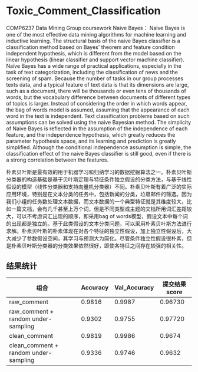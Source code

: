 # Toxic_Comment_Classification
COMP6237 Data Mining Group coursework
Naive Bayes：
Naive Bayes is one of the most effective data mining algorithms for machine learning and inductive learning. The structural basis of the naive Bayes classifier is a classification method based on Bayes' theorem and feature condition independent hypothesis, which is different from the model based on the linear hypothesis (linear classifier and support vector machine classifier). Naïve Bayes has a wide range of practical applications, especially in the task of text categorization, including the classification of news and the screening of spam. Because the number of tasks in our group processes texts data, and a typical feature of text data is that its dimensions are large, such as a document, there will be thousands or even tens of thousands of words, but the vocabulary difference between documents of different types of topics is larger. Instead of considering the order in which words appear, the bag of words model is assumed, assuming that the appearance of each word in the text is independent. Text classification problems based on such assumptions can be solved using the naive Bayesian method. The simplicity of Naive Bayes is reflected in the assumption of the independence of each feature, and the independence hypothesis, which greatly reduces the parameter hypothesis space, and its learning and prediction is greatly simplified. Although the conditional independence assumption is simple, the classification effect of the naive Bayes classifier is still good, even if there is a strong correlation between the features.

朴素贝叶斯是最有效的用于机器学习和归纳学习的数据挖掘算法之一。朴素贝叶斯分类器的构造基础是基于贝叶斯定理与特征条件独立假设的分类方法，与基于线性假设的模型（线性分类器和支持向量机分类器）不同。朴素贝叶斯有着广泛的实际应用环境，特别是在文本分类的任务中，包括新闻的分类，垃圾邮件的筛选。因为我们小组的任务数处理文本数据，而文本数据的一个典型特征就是其维度较大，比如一篇文档，会有几千甚至上万个词，但是不同类型或主题的文档所用词汇差距较大，可以不考虑词汇出现的顺序，即采用bag of words模型，假设文本中每个词的出现都是独立的。基于此类假设的文本分类问题，可以采用朴素贝叶斯方法进行求解。朴素贝叶斯的朴素体现在对各个特征的独立性假设，加上独立性假设后，大大减少了参数假设空间，其学习与预测大为简化。尽管条件独立性假设很朴素，但是朴素贝叶斯分类器的分类效果依然很好，即使各特征之间存在较强的相关性。


## 结果统计

|组合|Accuracy|Val_Accuracy|提交结果score|
|---|--------|------------|------------|
|raw_comment|0.9816|0.9987|0.96730|
|raw_comment + random under-sampling|0.9302|0.9755|0.97720|
|clean_comment|0.9819|0.9986|0.9674|
|clean_comment + random under-sampling|0.9336|0.9746|0.9632|
